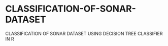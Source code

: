 # CLASSIFICATION-OF-SONAR-DATASET
CLASSIFICATION OF SONAR DATASET USING DECISION TREE CLASSIFIER IN R
